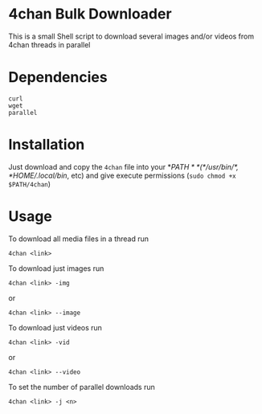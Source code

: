 # 4chan Bulk Downloader
This is a small Shell script to download several images and/or videos from 4chan threads in parallel


# Dependencies
`curl`  
`wget`  
`parallel`    

# Installation

Just download and copy the `4chan` file into your **$PATH** (*/usr/bin/*, *$HOME/.local/bin*, etc) and give execute permissions (`sudo chmod +x $PATH/4chan`)

# Usage

To download all media files in a thread run 
```
4chan <link>
```

To download just images run 
```
4chan <link> -img
```
or 
```
4chan <link> --image
```

To download just videos run 
```
4chan <link> -vid
```
or
```
4chan <link> --video
```

To set the number of parallel downloads run
```
4chan <link> -j <n>
``` 
